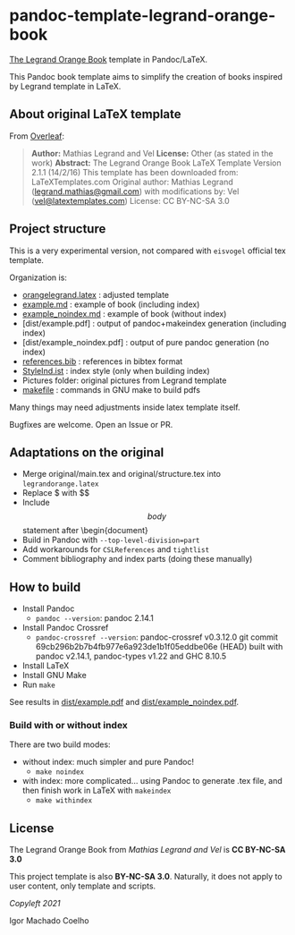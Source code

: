 # pandoc-template-legrand-orange-book
[The Legrand Orange Book](https://www.latextemplates.com/template/the-legrand-orange-book) template in Pandoc/LaTeX.

This Pandoc book template aims to simplify the creation of books inspired by Legrand template in LaTeX.

## About original LaTeX template

From [Overleaf](https://www.overleaf.com/latex/templates/the-legrand-orange-book-template-english/jtctyfmnpppc):

> **Author:** Mathias Legrand and Vel
> **License:** Other (as stated in the work)
> **Abstract:** The Legrand Orange Book LaTeX Template Version 2.1.1 (14/2/16)
> This template has been downloaded from: LaTeXTemplates.com
> Original author: Mathias Legrand (legrand.mathias@gmail.com) with modifications by: Vel (vel@latextemplates.com)
> License: CC BY-NC-SA 3.0

## Project structure

This is a very experimental version, not compared with `eisvogel` official tex template.

Organization is:
- [orangelegrand.latex](./orangelegrand.latex) : adjusted template
- [example.md](./example.md) : example of book (including index)
- [example_noindex.md](./example_noindex.md) : example of book (without index)
- [dist/example.pdf] : output of pandoc+makeindex generation (including index)
- [dist/example_noindex.pdf] : output of pure pandoc generation (no index)
- [references.bib](./references.bib) : references in bibtex format
- [StyleInd.ist](./StyleInd.ist) : index style (only when building index)
- Pictures folder: original pictures from Legrand template
- [makefile](./makefile) : commands in GNU make to build pdfs

Many things may need adjustments inside latex template itself.

Bugfixes are welcome. Open an Issue or PR.

## Adaptations on the original

- Merge original/main.tex and original/structure.tex into `legrandorange.latex`
- Replace $ with $$
- Include $$body$$ statement after \begin{document}
- Build in Pandoc with `--top-level-division=part`
- Add workarounds for `CSLReferences` and `tightlist`
- Comment bibliography and index parts (doing these manually)

## How to build

- Install Pandoc
    * `pandoc --version`: pandoc 2.14.1
- Install Pandoc Crossref
    * `pandoc-crossref --version`: pandoc-crossref v0.3.12.0 git commit 69cb296b2b7b4fb977e6a923de1b1f05eddbe06e (HEAD) built with pandoc v2.14.1, pandoc-types v1.22 and GHC 8.10.5
- Install LaTeX
- Install GNU Make
- Run `make`

See results in [dist/example.pdf](dist/example.pdf) and [dist/example_noindex.pdf](dist/example_noindex.pdf).

### Build with or without index

There are two build modes:
- without index: much simpler and pure Pandoc! 
    * `make noindex`
- with index: more complicated... using Pandoc to generate .tex file, and then finish work in LaTeX with `makeindex`
    * `make withindex`

## License

The Legrand Orange Book from *Mathias Legrand and Vel* is **CC BY-NC-SA 3.0**

This project template is also **BY-NC-SA 3.0**. Naturally, it does not apply to user content, only template and scripts.


*Copyleft 2021*

Igor Machado Coelho